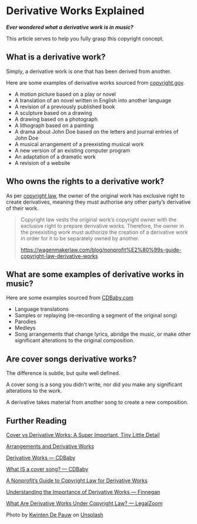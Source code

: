 # Derivative Works Explained



***Ever wondered what a derivative work is in music?***

This article serves to help you fully grasp this copyright concept.

What is a derivative work?
--------------------------

Simply, a derivative work is one that has been derived from another.

Here are some examples of derivative works sourced from [copyright.gov](https://www.copyright.gov/circs/circ14.pdf).

* A motion picture based on a play or novel
* A translation of an novel written in English into another language
* A revision of a previously published book
* A sculpture based on a drawing
* A drawing based on a photograph
* A lithograph based on a painting
* A drama about John Doe based on the letters and journal entries of John Doe
* A musical arrangement of a preexisting musical work
* A new version of an existing computer program
* An adaptation of a dramatic work
* A revision of a website

Who owns the rights to a derivative work?
-----------------------------------------

As per [copyright law](https://www.copyright.gov/circs/circ14.pdf), the owner of the original work has exclusive right to create derivatives, meaning they must authorise any other party’s derivative of their work.

> Copyright law vests the original work’s copyright owner with the exclusive right to prepare derivative works. Therefore, the owner in the preexisting work must authorize the creation of a derivative work in order for it to be separately owned by another.
> 
> <https://wagenmakerlaw.com/blog/nonprofit%E2%80%99s-guide-copyright-law-derivative-works>

What are some examples of derivative works in music?
----------------------------------------------------

Here are some examples sourced from [CDBaby.com](https://support.cdbaby.com/hc/en-us/articles/115000423103-Derivative-works-)

* Language translations
* Samples or replaying (re-recording a segment of the original song)
* Parodies
* Medleys
* Song arrangements that change lyrics, abridge the music, or make other significant alterations to the original composition.

Are cover songs derivative works?
---------------------------------

The difference is subtle, but quite well defined.

A cover song is a song you didn’t write, nor did you make any significant alterations to the work.

A derivative takes material from another song to create a new composition.

Further Reading
---------------

[Cover vs Derivative Works: A Super Important, Tiny Little Detail](https://medium.com/@sherwinrocks/cover-vs-derivative-works-a-super-important-tiny-little-detail-65ebd2fcf7fa)

[Arrangements and Derivative Works](http://copyrightandmusicpublishing.blogspot.com/2012/05/arrangements-and-derivative-works.html)

[Derivative Works — CDBaby](https://support.cdbaby.com/hc/en-us/articles/115000423103-Derivative-works-)

[What IS a cover song? — CDBaby](https://support.cdbaby.com/hc/en-us/articles/204498285-What-IS-a-cover-song-)

[A Nonprofit’s Guide to Copyright Law for Derivative Works](https://wagenmakerlaw.com/blog/nonprofit%E2%80%99s-guide-copyright-law-derivative-works)

[Understanding the Importance of Derivative Works — Finnegan](https://www.finnegan.com/en/insights/articles/understanding-the-importance-of-derivative-works.html)

[What Are Derivative Works Under Copyright Law? — LegalZoom](https://www.legalzoom.com/articles/what-are-derivative-works-under-copyright-law)

Photo by [Kwinten De Pauw](https://unsplash.com/@kwinns?utm_source=unsplash&utm_medium=referral&utm_content=creditCopyText) on [Unsplash](https://unsplash.com/s/photos/music-sheet?utm_source=unsplash&utm_medium=referral&utm_content=creditCopyText)

